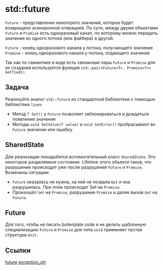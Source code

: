 # std::future

`Future` - представление некоторого значения, которое будет возвращено асинхронной операцией. По сути, между двумя объектами `Future` и `Promise` есть одноразовый канал, по которому можно передать значение из одного потока (или файбера) в другой.

`Future` - конец одноразового канала у потока, получающего значение
`Promise` - конец одноразового канала у потока, отдающего значение

Так как по семантике в коде есть связанные пары `Future` и `Promise` для их создания используется функция `std::pair<Future<T>, Promise<T>> GetTied()`

## Задача

Реализуйте аналог `std::future` из стандартной библиотеки c помощью библиотеки `lines`

- Метод `T Get()` у `Future` позволяет заблокироваться и дождаться появления значения
- Методы `void SetValue(T value)` и `void SetError()` пробрасывают во `Future` значение или ошибку

## SharedState

Для реализации понадобится вспомогательный класс `SharedState`. Это некоторое разделяемое состояние. Lifetime этого объекта таков, что разрушение происходит уже после разрушения `Future` и `Promise`. Возможны ситуации:
- `Future` оказалась не нужна, на ней не позвали `Get` и она разрушилась. При этом происходит Set на `Promise`.
- Произошёл `Set` на `Promise`, разрушение `Promise` и далее вызов `Get` на `Future`.

## Future<void>

Для того, чтобы не писать boilerplate code и не делать шаблонную специализацию `Future` и `Promise` для типа `void` применяет пустая структура `Unit`.

## Ссылки

[future](https://en.cppreference.com/w/cpp/thread/future)
[exception_ptr](https://en.cppreference.com/w/cpp/error/exception_ptr)
